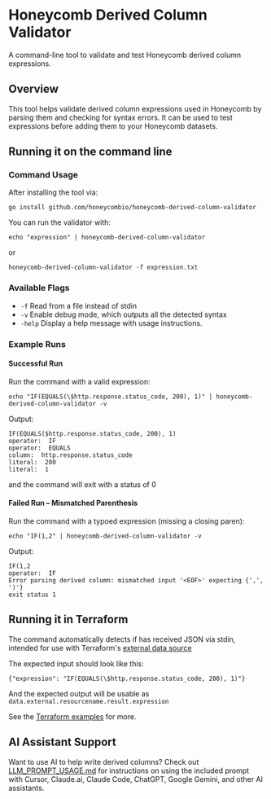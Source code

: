 # Honeycomb Derived Column Validator

A command-line tool to validate and test Honeycomb derived column expressions.

## Overview

This tool helps validate derived column expressions used in Honeycomb by parsing them and checking for syntax errors. It can be used to test expressions before adding them to your Honeycomb datasets.

## Running it on the command line

### Command Usage

After installing the tool via:

    go install github.com/honeycombio/honeycomb-derived-column-validator

You can run the validator with:

    echo "expression" | honeycomb-derived-column-validator

  or

    honeycomb-derived-column-validator -f expression.txt

### Available Flags

- `-f`        Read from a file instead of stdin
- `-v`        Enable debug mode, which outputs all the detected syntax
- `-help`     Display a help message with usage instructions.

### Example Runs

#### Successful Run

Run the command with a valid expression:

    echo "IF(EQUALS(\$http.response.status_code, 200), 1)" | honeycomb-derived-column-validator -v

Output:

    IF(EQUALS($http.response.status_code, 200), 1)
    operator:  IF
    operator:  EQUALS
    column:  http.response.status_code
    literal:  200
    literal:  1

and the command will exit with a status of 0

#### Failed Run – Mismatched Parenthesis

Run the command with a typoed expression (missing a closing paren):

    echo "IF(1,2" | honeycomb-derived-column-validator -v

Output:

    IF(1,2
    operator:  IF
    Error parsing derived column: mismatched input '<EOF>' expecting {',', ')'}
    exit status 1


## Running it in Terraform

The command automatically detects if has received JSON via stdin, intended for use with Terraform's [external data source](https://registry.terraform.io/providers/hashicorp/external/latest/docs/data-sources/external)

The expected input should look like this:

    {"expression": "IF(EQUALS(\$http.response.status_code, 200), 1)"}

And the expected output will be usable as `data.external.resourcename.result.expression`

See the [Terraform examples](examples/terraform/external_data) for more.

## AI Assistant Support

Want to use AI to help write derived columns? Check out [LLM_PROMPT_USAGE.md](LLM_PROMPT_USAGE.md) for instructions on using the included prompt with Cursor, Claude.ai, Claude Code, ChatGPT, Google Gemini, and other AI assistants.
